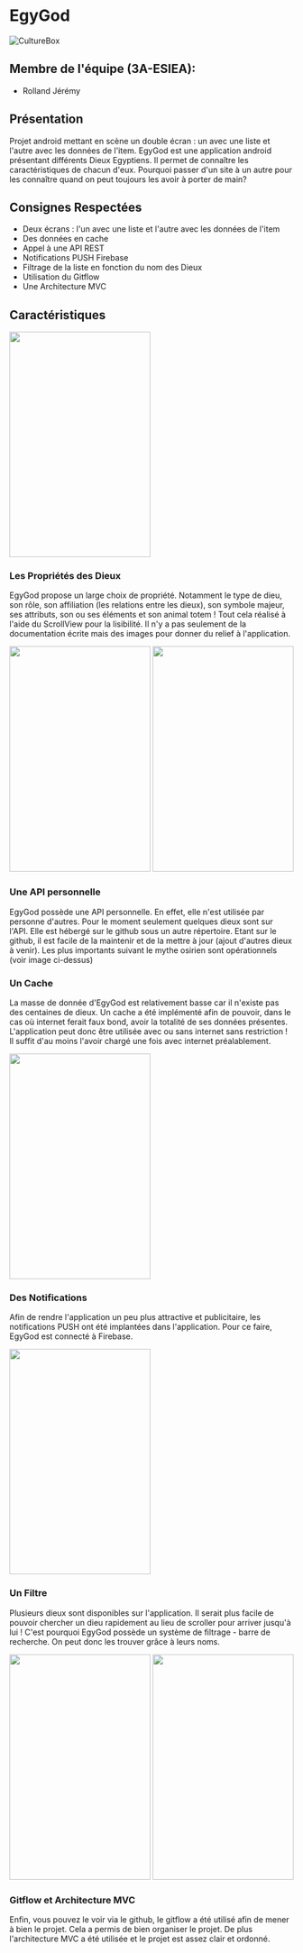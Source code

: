 # EgyGod
![CultureBox](https://culturebox.francetvinfo.fr/sites/default/files/assets/images/2018/12/maxstockfr009463.jpg)
## Membre de l'équipe (3A-ESIEA):
* Rolland Jérémy
## Présentation
Projet android mettant en scène un double écran : un avec une liste et l'autre avec les données de l'item.
EgyGod est une application android présentant différents Dieux Egyptiens. Il permet de connaître les caractéristiques de chacun d'eux.
Pourquoi passer d'un site à un autre pour les connaître quand on peut toujours les avoir à porter de main?

## Consignes Respectées
* Deux écrans : l'un avec une liste et l'autre avec les données de l'item
* Des données en cache
* Appel à une API REST
* Notifications PUSH Firebase
* Filtrage de la liste en fonction du nom des Dieux
* Utilisation du Gitflow
* Une Architecture MVC

## Caractéristiques
<img
    src="https://zupimages.net/up/19/14/5c6t.jpg" 
    height="400px" 
    width="250px" 
/>
### Les Propriétés des Dieux

EgyGod propose un large choix de propriété. Notamment le type de dieu, son rôle, son affiliation (les relations entre les dieux), son symbole majeur, ses attributs, son ou ses éléments et son animal totem ! Tout cela réalisé à l'aide du ScrollView pour la lisibilité. Il n'y a pas seulement de la documentation écrite mais des images pour donner du relief à l'application.

<img
    src="https://zupimages.net/up/19/14/362o.jpg" 
    height="400px" 
    width="250px" 
/>
<img
    src="https://zupimages.net/up/19/14/6dvt.jpg" 
    height="400px" 
    width="250px" 
/>
### Une API personnelle
EgyGod possède une API personnelle. En effet, elle n'est utilisée par personne d'autres. Pour le moment seulement quelques dieux sont sur l'API. Elle est hébergé sur le github sous un autre répertoire. Etant sur le github, il est facile de la maintenir et de la mettre à jour (ajout d'autres dieux à venir). Les plus importants suivant le mythe osirien sont opérationnels (voir image ci-dessus)

### Un Cache
La masse de donnée d'EgyGod est relativement basse car il n'existe pas des centaines de dieux. Un cache a été implémenté afin de pouvoir, dans le cas où internet ferait faux bond, avoir la totalité de ses données présentes. L'application peut donc être utilisée avec ou sans internet sans restriction ! Il suffit d'au moins l'avoir chargé une fois avec internet préalablement.

<img
    src="https://zupimages.net/up/19/14/977d.jpg" 
    height="400px" 
    width="250px" 
/>

### Des Notifications

Afin de rendre l'application un peu plus attractive et publicitaire, les notifications PUSH ont été implantées dans l'application. Pour ce faire, EgyGod est connecté à Firebase.

<img
    src="https://zupimages.net/up/19/14/lnyq.jpg" 
    height="400px" 
    width="250px" 
/>

### Un Filtre

Plusieurs dieux sont disponibles sur l'application. Il serait plus facile de pouvoir chercher un dieu rapidement au lieu de scroller pour arriver jusqu'à lui ! C'est pourquoi EgyGod possède un système de filtrage - barre de recherche. On peut donc les trouver grâce à leurs noms.

<img
    src="https://zupimages.net/up/19/14/lnyq.jpg" 
    height="400px" 
    width="250px" 
/>
<img
    src="https://zupimages.net/up/19/14/bo5b.jpg" 
    height="400px" 
    width="250px" 
/>
### Gitflow et Architecture MVC

Enfin, vous pouvez le voir via le github, le gitflow a été utilisé afin de mener à bien le projet. Cela a permis de bien organiser le projet. De plus l'architecture MVC a été utilisée et le projet est assez clair et ordonné.

